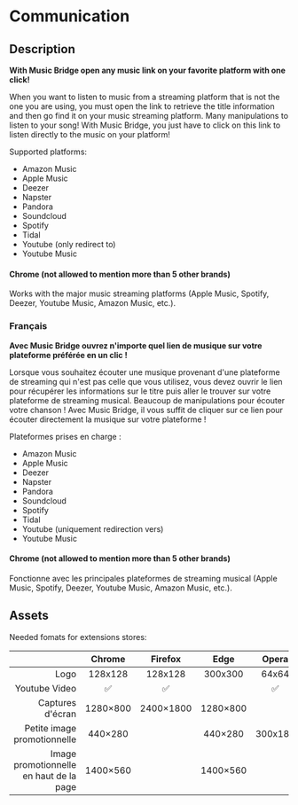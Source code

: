 # Communication

## Description

**With Music Bridge open any music link on your favorite platform with one click!**

When you want to listen to music from a streaming platform that is not the one you are using, you must open the link to retrieve the title information and then go find it on your music streaming platform. Many manipulations to listen to your song!
With Music Bridge, you just have to click on this link to listen directly to the music on your platform!

Supported platforms:

- Amazon Music
- Apple Music
- Deezer
- Napster
- Pandora
- Soundcloud
- Spotify
- Tidal
- Youtube (only redirect to)
- Youtube Music

#### Chrome (not allowed to mention more than 5 other brands)

Works with the major music streaming platforms (Apple Music, Spotify, Deezer, Youtube Music, Amazon Music, etc.).

### Français

**Avec Music Bridge ouvrez n'importe quel lien de musique sur votre plateforme préférée en un clic !**

Lorsque vous souhaitez écouter une musique provenant d'une plateforme de streaming qui n'est pas celle que vous utilisez, vous devez ouvrir le lien pour récupérer les informations sur le titre puis aller le trouver sur votre plateforme de streaming musical. Beaucoup de manipulations pour écouter votre chanson !
Avec Music Bridge, il vous suffit de cliquer sur ce lien pour écouter directement la musique sur votre plateforme !

Plateformes prises en charge :

- Amazon Music
- Apple Music
- Deezer
- Napster
- Pandora
- Soundcloud
- Spotify
- Tidal
- Youtube (uniquement redirection vers)
- Youtube Music

#### Chrome (not allowed to mention more than 5 other brands)

Fonctionne avec les principales plateformes de streaming musical (Apple Music, Spotify, Deezer, Youtube Music, Amazon Music, etc.).

## Assets

Needed fomats for extensions stores:

| | Chrome | Firefox | Edge | Opera |
| --: | :-: | :-: | :-: | :-: |
| Logo | 128x128 | 128x128 | 300x300 | 64x64 |
| Youtube Video | ✅ | ✅ |  | ✅ |
| Captures d'écran | 1280×800 | 2400×1800 | 1280×800 |  |
| Petite image promotionnelle | 440×280 |  | 440×280 | 300x188 |
| Image promotionnelle<br> en haut de la page | 1400×560 |  | 1400×560 |  |
